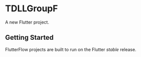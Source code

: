 # TDLLGroupF

A new Flutter project.

## Getting Started

FlutterFlow projects are built to run on the Flutter _stable_ release.
